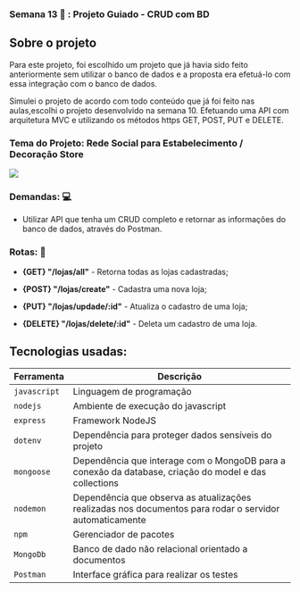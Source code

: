 ### Semana 13 :purple_heart: : Projeto Guiado - CRUD com BD 

## Sobre o projeto

Para este projeto, foi escolhido um projeto que já havia sido feito anteriormente sem utilizar o banco de dados e a proposta era efetuá-lo com essa integração com o banco de dados.

Simulei o projeto de acordo com todo conteúdo que já foi feito nas aulas,escolhi o projeto desenvolvido na semana 10.
Efetuando uma API com arquitetura MVC e utilizando os métodos https GET, POST, PUT e DELETE.

### Tema do Projeto: Rede Social para Estabelecimento / Decoração Store

<img src= "https://i.pinimg.com/originals/89/6d/51/896d51e0d4ca62621a1735e28eeeee43.gif">


### Demandas: :computer:

- Utilizar API que tenha um CRUD completo e retornar as informações do banco de dados, através do Postman. 


### Rotas:  :repeat:

- **{GET} "/lojas/all"** - Retorna todas as lojas cadastradas;

- **{POST} "/lojas/create"** - Cadastra uma nova loja;

- **{PUT} "/lojas/updade/:id"** - Atualiza o cadastro de uma loja;

- **{DELETE} "/lojas/delete/:id"** - Deleta um cadastro de uma loja.


## Tecnologias usadas:
| Ferramenta | Descrição |
| --- | --- |
| `javascript` | Linguagem de programação |
| `nodejs` | Ambiente de execução do javascript|
| `express` | Framework NodeJS |
| `dotenv` | Dependência para proteger dados sensíveis do projeto|
| `mongoose` | Dependência que interage com o MongoDB para a conexão da database, criação do model e das collections|
| `nodemon` | Dependência que observa as atualizações realizadas nos documentos para rodar o servidor automaticamente|
| `npm ` | Gerenciador de pacotes|
| `MongoDb` | Banco de dado não relacional orientado a documentos|
 `Postman` | Interface gráfica para realizar os testes|

<br>
<br>






 





